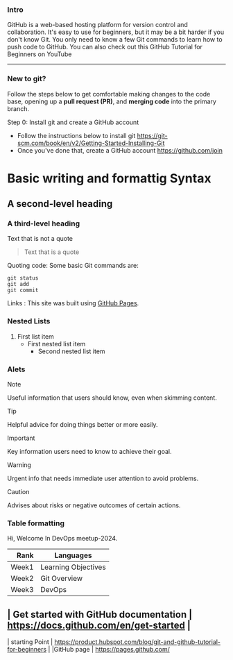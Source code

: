 ### Intro 
GitHub is a web-based hosting platform for version control and collaboration. It's easy to use for beginners, but it may be a bit harder if you don't know Git. 
You only need to know a few Git commands to learn how to push code to GitHub. You can also check out this GitHub Tutorial for Beginners on YouTube

---------------------------------------------------------------
### New to git? 
Follow the steps below to get comfortable making changes to the code base, opening up a **pull request (PR)**, and **merging code** into the primary branch. 

 Step 0: Install git and create a GitHub account 
 
- Follow the instructions below to install git 
  https://git-scm.com/book/en/v2/Getting-Started-Installing-Git
- Once you've done that, create a GitHub account
  https://github.com/join


# Basic writing and formattig Syntax
## A second-level heading
### A third-level heading


Text that is not a quote
> Text that is a quote

Quoting code: Some basic Git commands are:
```
git status
git add
git commit
```

Links : This site was built using [GitHub Pages](https://pages.github.com/).

### Nested Lists 
1. First list item
   - First nested list item
     - Second nested list item
    
  ### Alets
> [!NOTE]
> Useful information that users should know, even when skimming content.

> [!TIP]
> Helpful advice for doing things better or more easily.

> [!IMPORTANT]
> Key information users need to know to achieve their goal.


> [!WARNING]
> Urgent info that needs immediate user attention to avoid problems.

> [!CAUTION]
> Advises about risks or negative outcomes of certain actions.
### Table formatting
Hi, Welcome In DevOps meetup-2024.

| Rank | Languages |
|-----:|-----------|
|     Week1| Learning Objectives|
|     Week2| Git Overview   |
|     Week3| DevOps   |

| Get started with GitHub documentation | https://docs.github.com/en/get-started | 
---
| starting Point | https://product.hubspot.com/blog/git-and-github-tutorial-for-beginners |
|GitHub page | https://pages.github.com/

